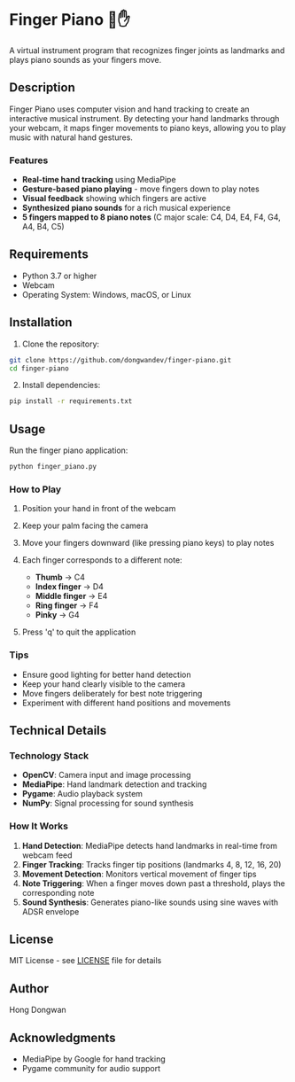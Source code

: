 # Finger Piano 🎹✋

A virtual instrument program that recognizes finger joints as landmarks and plays piano sounds as your fingers move.

## Description

Finger Piano uses computer vision and hand tracking to create an interactive musical instrument. By detecting your hand landmarks through your webcam, it maps finger movements to piano keys, allowing you to play music with natural hand gestures.

### Features

- **Real-time hand tracking** using MediaPipe
- **Gesture-based piano playing** - move fingers down to play notes
- **Visual feedback** showing which fingers are active
- **Synthesized piano sounds** for a rich musical experience
- **5 fingers mapped to 8 piano notes** (C major scale: C4, D4, E4, F4, G4, A4, B4, C5)

## Requirements

- Python 3.7 or higher
- Webcam
- Operating System: Windows, macOS, or Linux

## Installation

1. Clone the repository:
```bash
git clone https://github.com/dongwandev/finger-piano.git
cd finger-piano
```

2. Install dependencies:
```bash
pip install -r requirements.txt
```

## Usage

Run the finger piano application:
```bash
python finger_piano.py
```

### How to Play

1. Position your hand in front of the webcam
2. Keep your palm facing the camera
3. Move your fingers downward (like pressing piano keys) to play notes
4. Each finger corresponds to a different note:
   - **Thumb** → C4
   - **Index finger** → D4
   - **Middle finger** → E4
   - **Ring finger** → F4
   - **Pinky** → G4

5. Press 'q' to quit the application

### Tips

- Ensure good lighting for better hand detection
- Keep your hand clearly visible to the camera
- Move fingers deliberately for best note triggering
- Experiment with different hand positions and movements

## Technical Details

### Technology Stack

- **OpenCV**: Camera input and image processing
- **MediaPipe**: Hand landmark detection and tracking
- **Pygame**: Audio playback system
- **NumPy**: Signal processing for sound synthesis

### How It Works

1. **Hand Detection**: MediaPipe detects hand landmarks in real-time from webcam feed
2. **Finger Tracking**: Tracks finger tip positions (landmarks 4, 8, 12, 16, 20)
3. **Movement Detection**: Monitors vertical movement of finger tips
4. **Note Triggering**: When a finger moves down past a threshold, plays the corresponding note
5. **Sound Synthesis**: Generates piano-like sounds using sine waves with ADSR envelope

## License

MIT License - see [LICENSE](LICENSE) file for details

## Author

Hong Dongwan

## Acknowledgments

- MediaPipe by Google for hand tracking
- Pygame community for audio support
